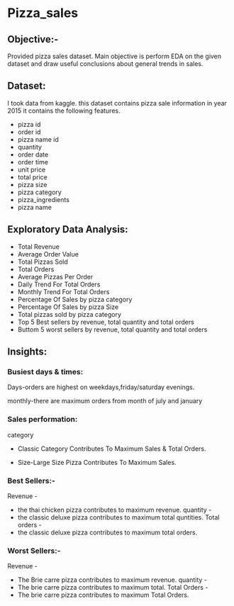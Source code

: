 # Pizza_sales

## Objective:-
Provided pizza sales dataset.
Main objective is perform EDA on the given dataset and draw useful conclusions about general trends in sales.

## Dataset:
I took data from kaggle. this dataset contains pizza sale information in year 2015 it contains the following features.

* pizza id
* order id
* pizza name id
* quantity
* order date
* order time
* unit price
* total price
* pizza size
* pizza category
* pizza_ingredients
* pizza name

## Exploratory Data Analysis:
- Total Revenue
- Average Order Value
- Total Pizzas Sold
- Total Orders
- Average Pizzas Per Order
- Daily Trend For Total Orders
- Monthly Trend For Total Orders
- Percentage Of Sales by pizza category
- Percentage Of Sales by pizza Size
- Total pizzas sold by pizza category
- Top 5 Best sellers by revenue, total quantity and total orders
- Buttom 5 worst sellers by revenue, total quantity and total orders

## Insights:
### Busiest days & times:
Days-orders are highest on weekdays,friday/saturday evenings.

monthly-there are maximum orders from month of july and january

### Sales performation:
category
* Classic Category Contributes To Maximum Sales & Total Orders.

* Size-Large Size Pizza Contributes To Maximum  Sales.

### Best Sellers:-
Revenue -
* the thai chicken pizza contributes to maximum revenue.
quantity -
* the classic deluxe pizza contributes to maximum total quntities.
Total orders -
* the classic deluxe pizza contributes to maximum total orders.

### Worst Sellers:-
Revenue -
* The Brie carre pizza contributes to maximum revenue.
quantity -
* The brie carre pizza contributes to maximum total.
Total Orders -
* The brie carre pizza contributes to maximum Total Orders.
